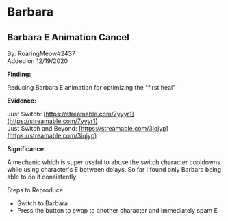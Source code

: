 # Barbara

## **Barbara E Animation Cancel** 

By: RoaringMeow\#2437  
Added on 12/19/2020

**Finding:**

Reducing Barbara E animation for optimizing the "first heal"

**Evidence:**

Just Switch: [https://streamable.com/7yyyr1](https://streamable.com/7yyyr1)   
Just Switch and Beyond: [https://streamable.com/3iqjyp](https://streamable.com/3iqjyp) 

**Significance**

A mechanic which is super useful to abuse the switch character cooldowns while using character's E between delays. So far I found only Barbara being able to do it consistently

Steps to Reproduce

* Switch to Barbara
* Press the button to swap to another character and immediately spam E

